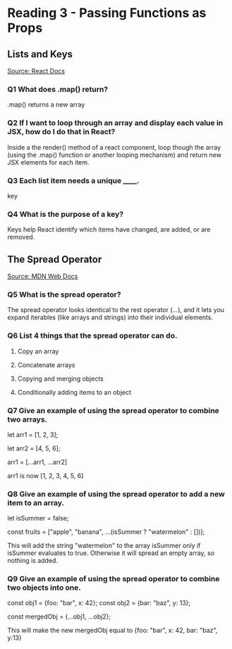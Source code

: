 # Reading 3 - Passing Functions as Props

## Lists and Keys

[Source: React Docs](https://legacy.reactjs.org/docs/lists-and-keys.html)

### Q1 What does .map() return?

.map() returns a new array

### Q2 If I want to loop through an array and display each value in JSX, how do I do that in React?

Inside a the render() method of a react component, loop though the array (using the .map() function or another looping mechanism) and return new JSX elements for each item.

### Q3 Each list item needs a unique ____.

key

### Q4 What is the purpose of a key?

Keys help React identify which items have changed, are added, or are removed.

## The Spread Operator

[Source: MDN Web Docs](https://developer.mozilla.org/en-US/docs/Web/JavaScript/Reference/Operators/Spread_syntax)

### Q5 What is the spread operator?

The spread operator looks identical to the rest operator (...), and it lets you expand iterables (like arrays and strings) into their individual elements.

### Q6 List 4 things that the spread operator can do.

1. Copy an array

2. Concatenate arrays

3. Copying and merging objects

4. Conditionally adding items to an object

### Q7 Give an example of using the spread operator to combine two arrays.

let arr1 = [1, 2, 3];

let arr2 = [4, 5, 6];

arr1 = [...arr1, ...arr2]

arr1 is now [1, 2, 3, 4, 5, 6]

### Q8 Give an example of using the spread operator to add a new item to an array.

let isSummer = false;

const fruits = ["apple", "banana", ...(isSummer ? "watermelon" : [])];

This will add the string "watermelon" to the array isSummer only if isSummer evaluates to true. Otherwise it will spread an empty array, so nothing is added.

### Q9 Give an example of using the spread operator to combine two objects into one.

const obj1 = {foo: "bar", x: 42};
const obj2 = {bar: "baz", y: 13};

const mergedObj = {...obj1, ...obj2};

This will make the new mergedObj equal to {foo: "bar", x: 42, bar: "baz", y:13}